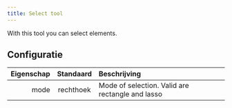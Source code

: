 ```yaml
---
title: Select tool
---
```


With this tool you can select elements.

## Configuratie

| Eigenschap | Standaard | Beschrijving                                                     |
| ---------: | :-------: | :--------------------------------------------------------------- |
|       mode | rechthoek | Mode of selection. Valid are rectangle and lasso |
